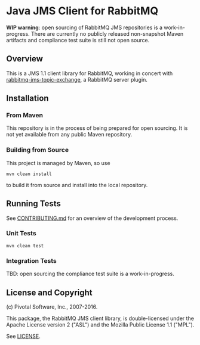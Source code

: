 # Java JMS Client for RabbitMQ

**WIP warning**: open sourcing of RabbitMQ JMS repositories is a
work-in-progress. There are currently no publicly released non-snapshot Maven
artifacts and compliance test suite is still not open source.

## Overview

This is a JMS 1.1 client library for RabbitMQ, working in concert with [rabbitmq-jms-topic-exchange](https://github.com/rabbitmq/rabbitmq-jms-topic-exchange),
a RabbitMQ server plugin.

## Installation

### From Maven

This repository is in the process of being prepared for open sourcing. It is not yet available
from any public Maven repository.


### Building from Source

This project is managed by Maven, so use

    mvn clean install

to build it from source and install into the local repository.


## Running Tests

See [CONTRIBUTING.md](./CONTRIBUTING.md) for an overview of the development process.

### Unit Tests

    mvn clean test

### Integration Tests

TBD: open sourcing the compliance test suite is a work-in-progress.


## License and Copyright

(c) Pivotal Software, Inc., 2007-2016.

This package, the RabbitMQ JMS client library, is double-licensed
under the Apache License version 2 ("ASL") and the Mozilla Public License
1.1 ("MPL").

See [LICENSE](./LICENSE).
